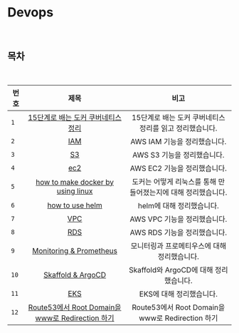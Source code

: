# Devops

<br>

## 목차

<br>

| 번호 |                           제목                           |                          비고                           |
| ---- | :------------------------------------------------------: | :-----------------------------------------------------: |
| `1`  | [15단계로 배는 도커 쿠버네티스 정리](./docker_15step/README.md) | 15단계로 배는 도커 쿠버네티스 정리를 읽고 정리했습니다. |
| `2`  |                     [IAM](./iam.md)                      |              AWS IAM 기능을 정리했습니다.               |
| `3`  |                     [S3](./s3.md)                      |              AWS S3 기능을 정리했습니다.               |
| `4`  |                     [ec2](./ec2.md)                      |              AWS EC2 기능을 정리했습니다.               |
| `5`  |                     [how to make docker by using linux](https://dynamic-currant-6c5.notion.site/774379954b6b453daf762b153552e2b5)                      |             도커는 어떻게 리눅스를 통해 만들어졌는지에 대해 정리했습니다.           |
| `6`  |                     [how to use helm](https://dynamic-currant-6c5.notion.site/Helm-ef29181d18f14d7d999ce45fcf85769e)                      |             helm에 대해 정리했습니다.           |
| `7`  |                     [VPC](https://dynamic-currant-6c5.notion.site/VPC-f4069ec518ac4989b4f202f7f2e1abaa)                      |              AWS VPC 기능을 정리했습니다.               |
| `8`  |                     [RDS](https://dynamic-currant-6c5.notion.site/RDS-287b6736a3674f28b1c71e7130ac1a48)                      |              AWS RDS 기능을 정리했습니다.               |
| `9`  |                     [Monitoring & Prometheus](https://dynamic-currant-6c5.notion.site/5ea18b595faf41559252f3aa208e2e64)                      |              모니터링과 프로메티우스에 대해 정리했습니다.               |
| `10`  |                     [Skaffold & ArgoCD](https://dynamic-currant-6c5.notion.site/Skaffold-ArgoCD-bc4ec6eca10e42feabe9e0a331e97d8e)                      |             Skaffold와 ArgoCD에 대해 정리했습니다.               |
| `11`  |                     [EKS](https://dynamic-currant-6c5.notion.site/EKS-4cc298e14d864ec4bc7b2c6ccec55a60)                      |             EKS에 대해 정리했습니다.               |
| `12`  |                     [Route53에서 Root Domain을 www로 Redirection 하기](https://dynamic-currant-6c5.notion.site/Route53-Root-Domain-www-Redirection-a85f59366b74459f82d59b300a8b8c8a)                      |            Route53에서 Root Domain을 www로 Redirection 하기               |